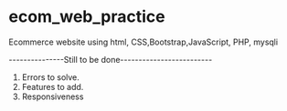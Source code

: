 # ecom_web_practice
Ecommerce website using html, CSS,Bootstrap,JavaScript, PHP, mysqli

---------------Still to be done-------------------------
1) Errors to solve.
2) Features to add.
3) Responsiveness

